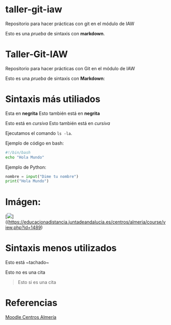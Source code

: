 # taller-git-iaw
Repositorio para hacer prácticas con git en el módulo de IAW



Esto es una *prueba* de sintaxis con **markdown**.


# Taller-Git-IAW

Repositorio para hacer prácticas con Git en el módulo de IAW

Esto es una *prueba* de sintaxis con **Markdown**:

# Sintaxis más utiliados
Esta en **negrita**
Esto también está en __negrita__

Esto está en *cursiva*
Esto también está en _cursiva_

Ejecutamos el comando `ls -la`.

Ejemplo de código en bash:

```bash
#!/bin/bash
echo "Hola Mundo"
```

Ejemplo de Python:

```python
nombre = input("Dime tu nombre")
print("Hola Mundo")
```

# Imágen:

[![](https://www.diariodealmeria.es/temas/10-pueblos-Almeria-debes-visitar/imagenes/portada.jpg)]((https://educacionadistancia.juntadeandalucia.es/centros/almeria/course/view.php?id=1489)

# Sintaxis menos utilizados
Esto está ~tachado~

Esto no es una cita
> Esto si es una cita

# Referencias

[Moodle Centros Almería](https://educacionadistancia.juntadeandalucia.es/centros/almeria/course/view.php?id=1489)
